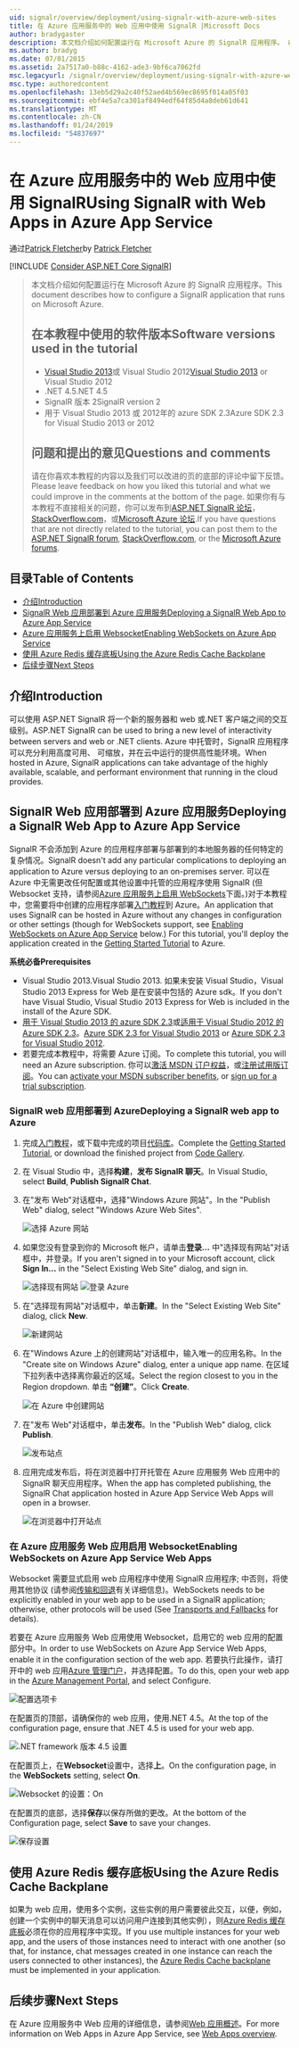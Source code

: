 ```yaml
---
uid: signalr/overview/deployment/using-signalr-with-azure-web-sites
title: 在 Azure 应用服务中的 Web 应用中使用 SignalR |Microsoft Docs
author: bradygaster
description: 本文档介绍如何配置运行在 Microsoft Azure 的 SignalR 应用程序。 在教程的 Visual Studio 2013 或 Vis.中使用的软件版本...
ms.author: bradyg
ms.date: 07/01/2015
ms.assetid: 2a7517a0-b88c-4162-ade3-9bf6ca7062fd
msc.legacyurl: /signalr/overview/deployment/using-signalr-with-azure-web-sites
msc.type: authoredcontent
ms.openlocfilehash: 13eb5d29a2c40f52aed4b569ec8695f014a05f03
ms.sourcegitcommit: ebf4e5a7ca301af8494edf64f85d4a8deb61d641
ms.translationtype: MT
ms.contentlocale: zh-CN
ms.lasthandoff: 01/24/2019
ms.locfileid: "54837697"
---
```

<a name="using-signalr-with-web-apps-in-azure-app-service"></a><span data-ttu-id="1bc0a-104">在 Azure 应用服务中的 Web 应用中使用 SignalR</span><span class="sxs-lookup"><span data-stu-id="1bc0a-104">Using SignalR with Web Apps in Azure App Service</span></span>
====================
<span data-ttu-id="1bc0a-105">通过[Patrick Fletcher](https://github.com/pfletcher)</span><span class="sxs-lookup"><span data-stu-id="1bc0a-105">by [Patrick Fletcher](https://github.com/pfletcher)</span></span>

[!INCLUDE [Consider ASP.NET Core SignalR](~/includes/signalr/signalr-version-disambiguation.md)]

> <span data-ttu-id="1bc0a-106">本文档介绍如何配置运行在 Microsoft Azure 的 SignalR 应用程序。</span><span class="sxs-lookup"><span data-stu-id="1bc0a-106">This document describes how to configure a SignalR application that runs on Microsoft Azure.</span></span>
>
> ## <a name="software-versions-used-in-the-tutorial"></a><span data-ttu-id="1bc0a-107">在本教程中使用的软件版本</span><span class="sxs-lookup"><span data-stu-id="1bc0a-107">Software versions used in the tutorial</span></span>
>
>
> - <span data-ttu-id="1bc0a-108">[Visual Studio 2013](https://my.visualstudio.com/Downloads?q=visual%20studio%202013)或 Visual Studio 2012</span><span class="sxs-lookup"><span data-stu-id="1bc0a-108">[Visual Studio 2013](https://my.visualstudio.com/Downloads?q=visual%20studio%202013) or Visual Studio 2012</span></span>
> - <span data-ttu-id="1bc0a-109">.NET 4.5</span><span class="sxs-lookup"><span data-stu-id="1bc0a-109">.NET 4.5</span></span>
> - <span data-ttu-id="1bc0a-110">SignalR 版本 2</span><span class="sxs-lookup"><span data-stu-id="1bc0a-110">SignalR version 2</span></span>
> - <span data-ttu-id="1bc0a-111">用于 Visual Studio 2013 或 2012年的 azure SDK 2.3</span><span class="sxs-lookup"><span data-stu-id="1bc0a-111">Azure SDK 2.3 for Visual Studio 2013 or 2012</span></span>
>
>
>
> ## <a name="questions-and-comments"></a><span data-ttu-id="1bc0a-112">问题和提出的意见</span><span class="sxs-lookup"><span data-stu-id="1bc0a-112">Questions and comments</span></span>
>
> <span data-ttu-id="1bc0a-113">请在你喜欢本教程的内容以及我们可以改进的页的底部的评论中留下反馈。</span><span class="sxs-lookup"><span data-stu-id="1bc0a-113">Please leave feedback on how you liked this tutorial and what we could improve in the comments at the bottom of the page.</span></span> <span data-ttu-id="1bc0a-114">如果你有与本教程不直接相关的问题，你可以发布到[ASP.NET SignalR 论坛](https://forums.asp.net/1254.aspx/1?ASP+NET+SignalR)， [StackOverflow.com](http://stackoverflow.com/)，或[Microsoft Azure 论坛](https://social.msdn.microsoft.com/Forums/windowsazure/home?category=windowsazureplatform).</span><span class="sxs-lookup"><span data-stu-id="1bc0a-114">If you have questions that are not directly related to the tutorial, you can post them to the [ASP.NET SignalR forum](https://forums.asp.net/1254.aspx/1?ASP+NET+SignalR), [StackOverflow.com](http://stackoverflow.com/), or the [Microsoft Azure forums](https://social.msdn.microsoft.com/Forums/windowsazure/home?category=windowsazureplatform).</span></span>


## <a name="table-of-contents"></a><span data-ttu-id="1bc0a-115">目录</span><span class="sxs-lookup"><span data-stu-id="1bc0a-115">Table of Contents</span></span>

- [<span data-ttu-id="1bc0a-116">介绍</span><span class="sxs-lookup"><span data-stu-id="1bc0a-116">Introduction</span></span>](#introduction)
- [<span data-ttu-id="1bc0a-117">SignalR Web 应用部署到 Azure 应用服务</span><span class="sxs-lookup"><span data-stu-id="1bc0a-117">Deploying a SignalR Web App to Azure App Service</span></span>](#deploying)
- [<span data-ttu-id="1bc0a-118">Azure 应用服务上启用 Websocket</span><span class="sxs-lookup"><span data-stu-id="1bc0a-118">Enabling WebSockets on Azure App Service</span></span>](#websocket)
- [<span data-ttu-id="1bc0a-119">使用 Azure Redis 缓存底板</span><span class="sxs-lookup"><span data-stu-id="1bc0a-119">Using the Azure Redis Cache Backplane</span></span>](#backplane)
- [<span data-ttu-id="1bc0a-120">后续步骤</span><span class="sxs-lookup"><span data-stu-id="1bc0a-120">Next Steps</span></span>](#nextsteps)

<a id="introduction"></a>
## <a name="introduction"></a><span data-ttu-id="1bc0a-121">介绍</span><span class="sxs-lookup"><span data-stu-id="1bc0a-121">Introduction</span></span>

<span data-ttu-id="1bc0a-122">可以使用 ASP.NET SignalR 将一个新的服务器和 web 或.NET 客户端之间的交互级别。</span><span class="sxs-lookup"><span data-stu-id="1bc0a-122">ASP.NET SignalR can be used to bring a new level of interactivity between servers and web or .NET clients.</span></span> <span data-ttu-id="1bc0a-123">Azure 中托管时，SignalR 应用程序可以充分利用高度可用、 可缩放，并在云中运行的提供高性能环境。</span><span class="sxs-lookup"><span data-stu-id="1bc0a-123">When hosted in Azure, SignalR applications can take advantage of the highly available, scalable, and performant environment that running in the cloud provides.</span></span>

<a id="deploying"></a>
## <a name="deploying-a-signalr-web-app-to-azure-app-service"></a><span data-ttu-id="1bc0a-124">SignalR Web 应用部署到 Azure 应用服务</span><span class="sxs-lookup"><span data-stu-id="1bc0a-124">Deploying a SignalR Web App to Azure App Service</span></span>

<span data-ttu-id="1bc0a-125">SignalR 不会添加到 Azure 的应用程序部署与部署到的本地服务器的任何特定的复杂情况。</span><span class="sxs-lookup"><span data-stu-id="1bc0a-125">SignalR doesn't add any particular complications to deploying an application to Azure versus deploying to an on-premises server.</span></span> <span data-ttu-id="1bc0a-126">可以在 Azure 中无需更改任何配置或其他设置中托管的应用程序使用 SignalR (但 Websocket 支持，请参阅[Azure 应用服务上启用 WebSockets](#websocket)下面。)对于本教程中，您需要将中创建的应用程序部署[入门教程](../getting-started/tutorial-getting-started-with-signalr.md)到 Azure。</span><span class="sxs-lookup"><span data-stu-id="1bc0a-126">An application that uses SignalR can be hosted in Azure without any changes in configuration or other settings (though for WebSockets support, see [Enabling WebSockets on Azure App Service](#websocket) below.) For this tutorial, you'll deploy the application created in the [Getting Started Tutorial](../getting-started/tutorial-getting-started-with-signalr.md) to Azure.</span></span>

<span data-ttu-id="1bc0a-127">**系统必备**</span><span class="sxs-lookup"><span data-stu-id="1bc0a-127">**Prerequisites**</span></span>

- <span data-ttu-id="1bc0a-128">Visual Studio 2013.</span><span class="sxs-lookup"><span data-stu-id="1bc0a-128">Visual Studio 2013.</span></span> <span data-ttu-id="1bc0a-129">如果未安装 Visual Studio，Visual Studio 2013 Express for Web 是在安装中包括的 Azure sdk。</span><span class="sxs-lookup"><span data-stu-id="1bc0a-129">If you don't have Visual Studio, Visual Studio 2013 Express for Web is included in the install of the Azure SDK.</span></span>
- <span data-ttu-id="1bc0a-130">[用于 Visual Studio 2013 的 azure SDK 2.3](https://go.microsoft.com/fwlink/?linkid=324322&clcid=0x409)或[适用于 Visual Studio 2012 的 Azure SDK 2.3](https://go.microsoft.com/fwlink/p/?linkid=323511)。</span><span class="sxs-lookup"><span data-stu-id="1bc0a-130">[Azure SDK 2.3 for Visual Studio 2013](https://go.microsoft.com/fwlink/?linkid=324322&clcid=0x409) or [Azure SDK 2.3 for Visual Studio 2012](https://go.microsoft.com/fwlink/p/?linkid=323511).</span></span>
- <span data-ttu-id="1bc0a-131">若要完成本教程中，将需要 Azure 订阅。</span><span class="sxs-lookup"><span data-stu-id="1bc0a-131">To complete this tutorial, you will need an Azure subscription.</span></span> <span data-ttu-id="1bc0a-132">你可以[激活 MSDN 订户权益](https://azure.microsoft.com/pricing/member-offers/msdn-benefits-details/)，或[注册试用版订阅](https://azure.microsoft.com/pricing/free-trial/)。</span><span class="sxs-lookup"><span data-stu-id="1bc0a-132">You can [activate your MSDN subscriber benefits](https://azure.microsoft.com/pricing/member-offers/msdn-benefits-details/), or [sign up for a trial subscription](https://azure.microsoft.com/pricing/free-trial/).</span></span>

### <a name="deploying-a-signalr-web-app-to-azure"></a><span data-ttu-id="1bc0a-133">SignalR web 应用部署到 Azure</span><span class="sxs-lookup"><span data-stu-id="1bc0a-133">Deploying a SignalR web app to Azure</span></span>

1. <span data-ttu-id="1bc0a-134">完成[入门教程](../getting-started/tutorial-getting-started-with-signalr.md)，或下载中完成的项目[代码库](https://code.msdn.microsoft.com/SignalR-Getting-Started-b9d18aa9)。</span><span class="sxs-lookup"><span data-stu-id="1bc0a-134">Complete the [Getting Started Tutorial](../getting-started/tutorial-getting-started-with-signalr.md), or download the finished project from [Code Gallery](https://code.msdn.microsoft.com/SignalR-Getting-Started-b9d18aa9).</span></span>
2. <span data-ttu-id="1bc0a-135">在 Visual Studio 中，选择**构建**，**发布 SignalR 聊天**。</span><span class="sxs-lookup"><span data-stu-id="1bc0a-135">In Visual Studio, select **Build**, **Publish SignalR Chat**.</span></span>
3. <span data-ttu-id="1bc0a-136">在"发布 Web"对话框中，选择"Windows Azure 网站"。</span><span class="sxs-lookup"><span data-stu-id="1bc0a-136">In the "Publish Web" dialog, select "Windows Azure Web Sites".</span></span>

    ![选择 Azure 网站](using-signalr-with-azure-web-sites/_static/image1.png)
4. <span data-ttu-id="1bc0a-138">如果您没有登录到你的 Microsoft 帐户，请单击**登录...** 中"选择现有网站"对话框中，并登录。</span><span class="sxs-lookup"><span data-stu-id="1bc0a-138">If you aren't signed in to your Microsoft account, click **Sign In...** in the "Select Existing Web Site" dialog, and sign in.</span></span>

    ![选择现有网站](using-signalr-with-azure-web-sites/_static/image2.png)    ![登录 Azure](using-signalr-with-azure-web-sites/_static/image3.png)
5. <span data-ttu-id="1bc0a-141">在"选择现有网站"对话框中，单击**新建**。</span><span class="sxs-lookup"><span data-stu-id="1bc0a-141">In the "Select Existing Web Site" dialog, click **New**.</span></span>

    ![新建网站](using-signalr-with-azure-web-sites/_static/image4.png)
6. <span data-ttu-id="1bc0a-143">在"Windows Azure 上的创建网站"对话框中，输入唯一的应用名称。</span><span class="sxs-lookup"><span data-stu-id="1bc0a-143">In the "Create site on Windows Azure" dialog, enter a unique app name.</span></span> <span data-ttu-id="1bc0a-144">在区域下拉列表中选择离你最近的区域。</span><span class="sxs-lookup"><span data-stu-id="1bc0a-144">Select the region closest to you in the Region dropdown.</span></span> <span data-ttu-id="1bc0a-145">单击 **“创建”**。</span><span class="sxs-lookup"><span data-stu-id="1bc0a-145">Click **Create**.</span></span>

    ![在 Azure 中创建网站](using-signalr-with-azure-web-sites/_static/image5.png)
7. <span data-ttu-id="1bc0a-147">在"发布 Web"对话框中，单击**发布**。</span><span class="sxs-lookup"><span data-stu-id="1bc0a-147">In the "Publish Web" dialog, click **Publish**.</span></span>

    ![发布站点](using-signalr-with-azure-web-sites/_static/image6.png)
8. <span data-ttu-id="1bc0a-149">应用完成发布后，将在浏览器中打开托管在 Azure 应用服务 Web 应用中的 SignalR 聊天应用程序。</span><span class="sxs-lookup"><span data-stu-id="1bc0a-149">When the app has completed publishing, the SignalR Chat application hosted in Azure App Service Web Apps will open in a browser.</span></span>

    ![在浏览器中打开站点](using-signalr-with-azure-web-sites/_static/image7.png)

<a id="websocket"></a>
### <a name="enabling-websockets-on-azure-app-service-web-apps"></a><span data-ttu-id="1bc0a-151">在 Azure 应用服务 Web 应用启用 Websocket</span><span class="sxs-lookup"><span data-stu-id="1bc0a-151">Enabling WebSockets on Azure App Service Web Apps</span></span>

<span data-ttu-id="1bc0a-152">Websocket 需要显式启用 web 应用程序中使用 SignalR 应用程序; 中否则，将使用其他协议 (请参阅[传输和回退](../getting-started/introduction-to-signalr.md#transports)有关详细信息)。</span><span class="sxs-lookup"><span data-stu-id="1bc0a-152">WebSockets needs to be explicitly enabled in your web app to be used in a SignalR application; otherwise, other protocols will be used (See [Transports and Fallbacks](../getting-started/introduction-to-signalr.md#transports) for details).</span></span>

<span data-ttu-id="1bc0a-153">若要在 Azure 应用服务 Web 应用使用 Websocket，启用它的 web 应用的配置部分中。</span><span class="sxs-lookup"><span data-stu-id="1bc0a-153">In order to use WebSockets on Azure App Service Web Apps, enable it in the configuration section of the web app.</span></span> <span data-ttu-id="1bc0a-154">若要执行此操作，请打开中的 web 应用[Azure 管理门户](https://manage.windowsazure.com/)，并选择配置。</span><span class="sxs-lookup"><span data-stu-id="1bc0a-154">To do this, open your web app in the [Azure Management Portal](https://manage.windowsazure.com/), and select Configure.</span></span>

![配置选项卡](using-signalr-with-azure-web-sites/_static/image8.png)

<span data-ttu-id="1bc0a-156">在配置页的顶部，请确保你的 web 应用，使用.NET 4.5。</span><span class="sxs-lookup"><span data-stu-id="1bc0a-156">At the top of the configuration page, ensure that .NET 4.5 is used for your web app.</span></span>

![.NET framework 版本 4.5 设置](using-signalr-with-azure-web-sites/_static/image9.png)

<span data-ttu-id="1bc0a-158">在配置页上，在**Websocket**设置中，选择**上**。</span><span class="sxs-lookup"><span data-stu-id="1bc0a-158">On the configuration page, in the **WebSockets** setting, select **On**.</span></span>

![Websocket 的设置：On](using-signalr-with-azure-web-sites/_static/image10.png)

<span data-ttu-id="1bc0a-160">在配置页的底部，选择**保存**以保存所做的更改。</span><span class="sxs-lookup"><span data-stu-id="1bc0a-160">At the bottom of the Configuration page, select **Save** to save your changes.</span></span>

![保存设置](using-signalr-with-azure-web-sites/_static/image11.png)

<a id="backplane"></a>
## <a name="using-the-azure-redis-cache-backplane"></a><span data-ttu-id="1bc0a-162">使用 Azure Redis 缓存底板</span><span class="sxs-lookup"><span data-stu-id="1bc0a-162">Using the Azure Redis Cache Backplane</span></span>

<span data-ttu-id="1bc0a-163">如果为 web 应用，使用多个实例，这些实例的用户需要彼此交互，以便，例如，创建一个实例中的聊天消息可以访问用户连接到其他实例），则[Azure Redis 缓存底板](../performance/scaleout-with-redis.md)必须在你的应用程序中实现。</span><span class="sxs-lookup"><span data-stu-id="1bc0a-163">If you use multiple instances for your web app, and the users of those instances need to interact with one another (so that, for instance, chat messages created in one instance can reach the users connected to other instances), the [Azure Redis Cache backplane](../performance/scaleout-with-redis.md) must be implemented in your application.</span></span>

<a id="nextsteps"></a>
## <a name="next-steps"></a><span data-ttu-id="1bc0a-164">后续步骤</span><span class="sxs-lookup"><span data-stu-id="1bc0a-164">Next Steps</span></span>

<span data-ttu-id="1bc0a-165">在 Azure 应用服务中 Web 应用的详细信息，请参阅[Web 应用概述](https://azure.microsoft.com/documentation/articles/app-service-web-overview/)。</span><span class="sxs-lookup"><span data-stu-id="1bc0a-165">For more information on Web Apps in Azure App Service, see [Web Apps overview](https://azure.microsoft.com/documentation/articles/app-service-web-overview/).</span></span>
